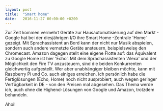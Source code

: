 ```yaml
---
layout: post
title:  "Smart home"
date:   2016-11-27 00:00:00 +0200
---
```


Zur Zeit kommen vermehrt Geräte zur Hausautomatisierung auf den Markt - Google hat bei der diesjährigen I/O ihre Smart Home -Zentrale 'Home' gezeigt. Mit Sprachassistent an Bord kann der nicht nur Musik abspielen, sondern auch andere vernetzte Geräte ansteuern, beispielsweise den Chromecast.
Amazon dagegen stellt eine eigene Flotte auf: das Äquivalent zu Google Home ist hier 'Echo'. Mit dem Sprachassistenten 'Alexa' und der Möglichkeit den Fire TV anzusteuern, sind die beiden Konkurrenten gleichwertig aufgestellt.
Wer aber unabhängiger bleiben möchte, kann mit Raspberry Pi und Co. auch einiges erreichen.
Ich persönlich habe die Fertiglösungen (Echo, Home) noch nicht ausprobiert, auch wegen geringer Verfügbarkeit in DE - von den Preisen mal abgesehen.
Das Thema werde ich, auch ohne die Highend-Lösungen von Google und Amazon, trotzdem behandeln.

Ahoi!
